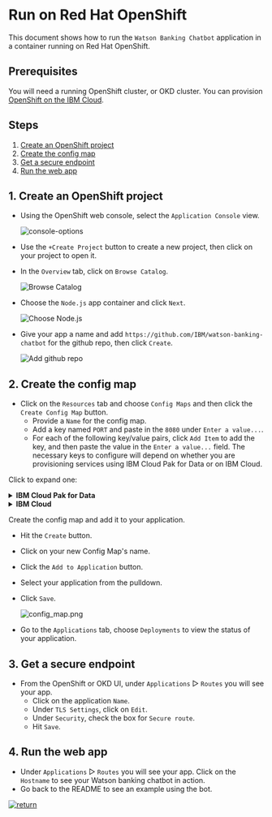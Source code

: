 # Run on Red Hat OpenShift

This document shows how to run the `Watson Banking Chatbot` application in a container running on Red Hat OpenShift.

## Prerequisites

You will need a running OpenShift cluster, or OKD cluster. You can provision [OpenShift on the IBM Cloud](https://cloud.ibm.com/kubernetes/catalog/openshiftcluster).

## Steps

1. [Create an OpenShift project](#1-create-an-openshift-project)
1. [Create the config map](#2-create-the-config-map)
1. [Get a secure endpoint](#3-get-a-secure-endpoint)
1. [Run the web app](#4-run-the-web-app)

## 1. Create an OpenShift project

* Using the OpenShift web console, select the `Application Console` view.

  ![console-options](https://raw.githubusercontent.com/IBM/pattern-utils/master/openshift/openshift-app-console-option.png)

* Use the `+Create Project` button to create a new project, then click on your project to open it.

* In the `Overview` tab, click on `Browse Catalog`.

  ![Browse Catalog](https://raw.githubusercontent.com/IBM/pattern-utils/master/openshift/openshift-browse-catalog.png)

* Choose the `Node.js` app container and click `Next`.

  ![Choose Node.js](https://raw.githubusercontent.com/IBM/pattern-utils/master/openshift/openshift-choose-nodejs.png)

* Give your app a name and add `https://github.com/IBM/watson-banking-chatbot` for the github repo, then click `Create`.

  ![Add github repo](https://raw.githubusercontent.com/IBM/pattern-utils/master/openshift/openshift-add-github-repo.png)

## 2. Create the config map

* Click on the `Resources` tab and choose `Config Maps` and then click the `Create Config Map` button.
  * Provide a `Name` for the config map.
  * Add a key named `PORT` and paste in the `8080` under `Enter a value...`.
  * For each of the following key/value pairs, click `Add Item` to add the key, and then paste the value in the `Enter a value...` field. The necessary keys to configure will depend on whether you are provisioning services using IBM Cloud Pak for Data or on IBM Cloud.

Click to expand one:

<details><summary><b>IBM Cloud Pak for Data</b></summary>
<p>

For each service (<b>ASSISTANT, DISCOVERY, and NATURAL_LANGUAGE_UNDERSTANDING</b>) the following settings are needed with the service name as a prefix:

* Set <b>_AUTH_TYPE</b> to <b>cp4d</b>
* Provide the <b>_URL</b>, <b>_USERNAME</b> and <b>_PASSWORD</b> for the user added to this service instance.
* For the <b>_AUTH_URL</b> use the base fragment of your URL including the host and port. <i>I.e. https://{cpd_cluster_host}{:port}</i>.
* If your CPD installation is using a self-signed certificate, you need to disable SSL verification with both <b>_AUTH_DISABLE_SSL</b> and <b>_DISABLE_SSL</b>. Disable SSL only if absolutely necessary, and take steps to enable SSL as soon as possible.

  | Key | Value |
  | --- | --- |
  | ASSISTANT_AUTH_TYPE | cp4d |
  | ASSISTANT_URL | https://{cpd_cluster_host}{:port}/assistant/{release}/instances/{instance_id}/api |
  | ASSISTANT_AUTH_URL | https://{cpd_cluster_host}{:port} |
  | ASSISTANT_USERNAME | <add_assistant_username> |
  | ASSISTANT_PASSWORD | <add_assistant_password> |
  | ASSISTANT_DISABLE_SSL | true or false |
  | ASSISTANT_AUTH_DISABLE_SSL | true or false |
  | SKILL_ID | <add_assistant_skill_id> |
  | DISCOVERY_AUTH_TYPE | cp4d |
  | DISCOVERY_URL | https://{cpd_cluster_host}{:port}/natural-language-understanding/{release}/instances/{instance_id}/api |
  | DISCOVERY_AUTH_URL | https://{cpd_cluster_host}{:port} |
  | DISCOVERY_USERNAME | <add_discovery_username> |
  | DISCOVERY_PASSWORD | <add_discovery_password> |
  | DISCOVERY_DISABLE_SSL | true or false |
  | DISCOVERY_AUTH_DISABLE_SSL | true or false |
  | DISCOVERY_COLLECTION_ID | <add_discovery_collection_id> |
  | NATURAL_LANGUAGE_UNDERSTANDING_AUTH_TYPE | cp4d |
  | NATURAL_LANGUAGE_UNDERSTANDING_URL | https://{cpd_cluster_host}{:port}/discovery/{release}/instances/{instance_id}/api |
  | NATURAL_LANGUAGE_UNDERSTANDING_AUTH_URL | https://{cpd_cluster_host}{:port} |
  | NATURAL_LANGUAGE_UNDERSTANDING_USERNAME | <add_nlu_username> |
  | NATURAL_LANGUAGE_UNDERSTANDING_PASSWORD | <add_nlu_password> |
  | NATURAL_LANGUAGE_UNDERSTANDING_DISABLE_SSL | true or false |
  | NATURAL_LANGUAGE_UNDERSTANDING_AUTH_DISABLE_SSL | true or false |

</p>
</details>

<details><summary><b>IBM Cloud</b></summary>
<p>

For each service (<b>ASSISTANT, DISCOVERY, and NATURAL_LANGUAGE_UNDERSTANDING</b>) the following settings are needed with the service name as a prefix:

* Set <b>_AUTH_TYPE</b> to <b>iam</b>
* Provide the <b>_URL</b> and <b>_APIKEY</b> collected when you created the services.

  | Key | Value |
  | --- | --- |
  | ASSISTANT_AUTH_TYPE | iam |
  | ASSISTANT_APIKEY | <add_assistant_apikey> |
  | ASSISTANT_URL | <add_assistant_url> |
  | SKILL_ID | <add_assistant_skill_id> |
  | DISCOVERY_AUTH_TYPE | iam |
  | DISCOVERY_APIKEY | <add_discovery_apikey> |
  | DISCOVERY_URL | <add_discovery_url> |
  | DISCOVERY_ENVIRONMENT_ID | <add_discovery_environment_id> |
  | DISCOVERY_COLLECTION_ID | <add_discovery_collection_id> |
  | NATURAL_LANGUAGE_UNDERSTANDING_AUTH_TYPE | iam |
  | NATURAL_LANGUAGE_UNDERSTANDING_APIKEY | <add_nlu_apikey> |
  | NATURAL_LANGUAGE_UNDERSTANDING_URL | <add_nlu_url> |

</p>
</details>

Create the config map and add it to your application.

* Hit the `Create` button.
* Click on your new Config Map's name.
* Click the `Add to Application` button.
* Select your application from the pulldown.
* Click `Save`.

  ![config_map.png](images/config_map.png)

* Go to the `Applications` tab, choose `Deployments` to view the status of your application.

## 3. Get a secure endpoint

* From the OpenShift or OKD UI, under `Applications` ▷ `Routes` you will see your app.
  * Click on the application `Name`.
  * Under `TLS Settings`, click on `Edit`.
  * Under `Security`, check the box for `Secure route`.
  * Hit `Save`.

## 4. Run the web app

* Under `Applications` ▷ `Routes` you will see your app. Click on the `Hostname` to see your Watson banking chatbot in action.
* Go back to the README to see an example using the bot.

[![return](https://raw.githubusercontent.com/IBM/pattern-utils/master/deploy-buttons/return.png)](https://github.com/IBM/watson-banking-chatbot#sample-output)

